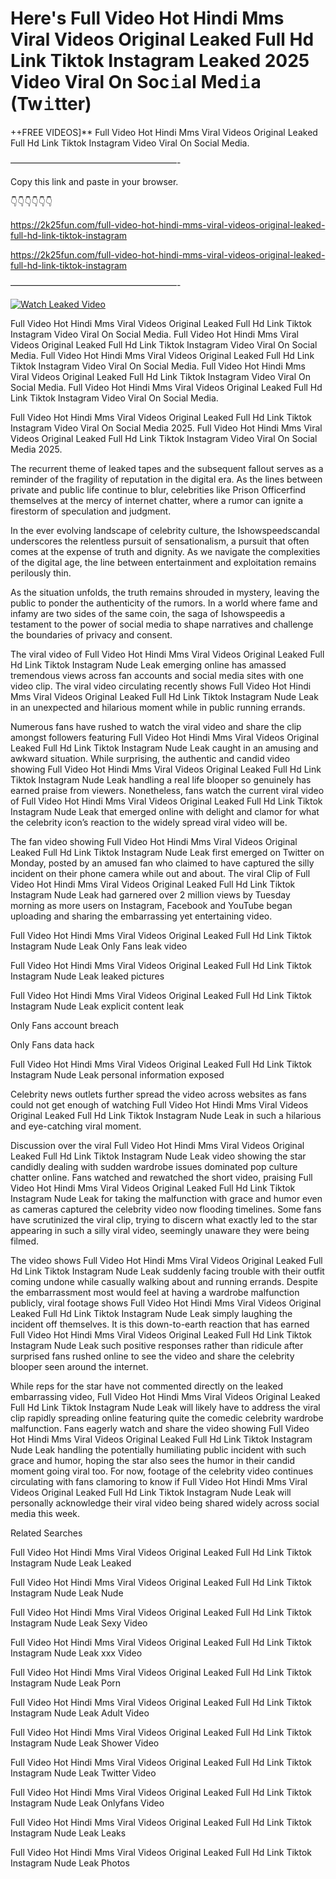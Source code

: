 # Here's Full Video Hot Hindi Mms Viral Videos Original Leaked Full Hd Link Tiktok Instagram Leaked 2025 Video Viral On Soc𝚒al Med𝚒a (Tw𝚒tter)

++FREE VIDEOS]** Full Video Hot Hindi Mms Viral Videos Original Leaked Full Hd Link Tiktok Instagram Video Viral On Social Media.

———————————————————-

Copy this link and paste in your browser.

👇👇👇👇👇👇

https://2k25fun.com/full-video-hot-hindi-mms-viral-videos-original-leaked-full-hd-link-tiktok-instagram

https://2k25fun.com/full-video-hot-hindi-mms-viral-videos-original-leaked-full-hd-link-tiktok-instagram

———————————————————-

[![Watch Leaked Video](https://miro.medium.com/v2/resize:fit:828/format:webp/1*cilzJN44JGOrTw9NJCrNHA.gif "Watch Leaked Video")](https://2k25fun.com/full-video-hot-hindi-mms-viral-videos-original-leaked-full-hd-link-tiktok-instagram)

Full Video Hot Hindi Mms Viral Videos Original Leaked Full Hd Link Tiktok Instagram Video Viral On Social Media. Full Video Hot Hindi Mms Viral Videos Original Leaked Full Hd Link Tiktok Instagram Video Viral On Social Media. Full Video Hot Hindi Mms Viral Videos Original Leaked Full Hd Link Tiktok Instagram Video Viral On Social Media. Full Video Hot Hindi Mms Viral Videos Original Leaked Full Hd Link Tiktok Instagram Video Viral On Social Media. Full Video Hot Hindi Mms Viral Videos Original Leaked Full Hd Link Tiktok Instagram Video Viral On Social Media.

Full Video Hot Hindi Mms Viral Videos Original Leaked Full Hd Link Tiktok Instagram Video Viral On Social Media 2025. Full Video Hot Hindi Mms Viral Videos Original Leaked Full Hd Link Tiktok Instagram Video Viral On Social Media 2025.

The recurrent theme of leaked tapes and the subsequent fallout serves as a reminder of the fragility of reputation in the digital era. As the lines between private and public life continue to blur, celebrities like Prison Officerfind themselves at the mercy of internet chatter, where a rumor can ignite a firestorm of speculation and judgment.

In the ever evolving landscape of celebrity culture, the Ishowspeedscandal underscores the relentless pursuit of sensationalism, a pursuit that often comes at the expense of truth and dignity. As we navigate the complexities of the digital age, the line between entertainment and exploitation remains perilously thin.

As the situation unfolds, the truth remains shrouded in mystery, leaving the public to ponder the authenticity of the rumors. In a world where fame and infamy are two sides of the same coin, the saga of Ishowspeedis a testament to the power of social media to shape narratives and challenge the boundaries of privacy and consent.

The viral video of Full Video Hot Hindi Mms Viral Videos Original Leaked Full Hd Link Tiktok Instagram Nude Leak emerging online has amassed tremendous views across fan accounts and social media sites with one video clip. The viral video circulating recently shows Full Video Hot Hindi Mms Viral Videos Original Leaked Full Hd Link Tiktok Instagram Nude Leak in an unexpected and hilarious moment while in public running errands.

Numerous fans have rushed to watch the viral video and share the clip amongst followers featuring Full Video Hot Hindi Mms Viral Videos Original Leaked Full Hd Link Tiktok Instagram Nude Leak caught in an amusing and awkward situation. While surprising, the authentic and candid video showing Full Video Hot Hindi Mms Viral Videos Original Leaked Full Hd Link Tiktok Instagram Nude Leak handling a real life blooper so genuinely has earned praise from viewers. Nonetheless, fans watch the current viral video of Full Video Hot Hindi Mms Viral Videos Original Leaked Full Hd Link Tiktok Instagram Nude Leak that emerged online with delight and clamor for what the celebrity icon’s reaction to the widely spread viral video will be.

The fan video showing Full Video Hot Hindi Mms Viral Videos Original Leaked Full Hd Link Tiktok Instagram Nude Leak first emerged on Twitter on Monday, posted by an amused fan who claimed to have captured the silly incident on their phone camera while out and about. The viral Clip of Full Video Hot Hindi Mms Viral Videos Original Leaked Full Hd Link Tiktok Instagram Nude Leak had garnered over 2 million views by Tuesday morning as more users on Instagram, Facebook and YouTube began uploading and sharing the embarrassing yet entertaining video.

Full Video Hot Hindi Mms Viral Videos Original Leaked Full Hd Link Tiktok Instagram Nude Leak Only Fans leak video

Full Video Hot Hindi Mms Viral Videos Original Leaked Full Hd Link Tiktok Instagram Nude Leak leaked pictures

Full Video Hot Hindi Mms Viral Videos Original Leaked Full Hd Link Tiktok Instagram Nude Leak explicit content leak

Only Fans account breach

Only Fans data hack

Full Video Hot Hindi Mms Viral Videos Original Leaked Full Hd Link Tiktok Instagram Nude Leak personal information exposed

Celebrity news outlets further spread the video across websites as fans could not get enough of watching Full Video Hot Hindi Mms Viral Videos Original Leaked Full Hd Link Tiktok Instagram Nude Leak in such a hilarious and eye-catching viral moment.

Discussion over the viral Full Video Hot Hindi Mms Viral Videos Original Leaked Full Hd Link Tiktok Instagram Nude Leak video showing the star candidly dealing with sudden wardrobe issues dominated pop culture chatter online. Fans watched and rewatched the short video, praising Full Video Hot Hindi Mms Viral Videos Original Leaked Full Hd Link Tiktok Instagram Nude Leak for taking the malfunction with grace and humor even as cameras captured the celebrity video now flooding timelines. Some fans have scrutinized the viral clip, trying to discern what exactly led to the star appearing in such a silly viral video, seemingly unaware they were being filmed.

The video shows Full Video Hot Hindi Mms Viral Videos Original Leaked Full Hd Link Tiktok Instagram Nude Leak suddenly facing trouble with their outfit coming undone while casually walking about and running errands. Despite the embarrassment most would feel at having a wardrobe malfunction publicly, viral footage shows Full Video Hot Hindi Mms Viral Videos Original Leaked Full Hd Link Tiktok Instagram Nude Leak simply laughing the incident off themselves. It is this down-to-earth reaction that has earned Full Video Hot Hindi Mms Viral Videos Original Leaked Full Hd Link Tiktok Instagram Nude Leak such positive responses rather than ridicule after surprised fans rushed online to see the video and share the celebrity blooper seen around the internet.

While reps for the star have not commented directly on the leaked embarrassing video, Full Video Hot Hindi Mms Viral Videos Original Leaked Full Hd Link Tiktok Instagram Nude Leak will likely have to address the viral clip rapidly spreading online featuring quite the comedic celebrity wardrobe malfunction. Fans eagerly watch and share the video showing Full Video Hot Hindi Mms Viral Videos Original Leaked Full Hd Link Tiktok Instagram Nude Leak handling the potentially humiliating public incident with such grace and humor, hoping the star also sees the humor in their candid moment going viral too. For now, footage of the celebrity video continues circulating with fans clamoring to know if Full Video Hot Hindi Mms Viral Videos Original Leaked Full Hd Link Tiktok Instagram Nude Leak will personally acknowledge their viral video being shared widely across social media this week.

Related Searches

Full Video Hot Hindi Mms Viral Videos Original Leaked Full Hd Link Tiktok Instagram Nude Leak Leaked

Full Video Hot Hindi Mms Viral Videos Original Leaked Full Hd Link Tiktok Instagram Nude Leak Nude

Full Video Hot Hindi Mms Viral Videos Original Leaked Full Hd Link Tiktok Instagram Nude Leak Sexy Video

Full Video Hot Hindi Mms Viral Videos Original Leaked Full Hd Link Tiktok Instagram Nude Leak xxx Video

Full Video Hot Hindi Mms Viral Videos Original Leaked Full Hd Link Tiktok Instagram Nude Leak Porn

Full Video Hot Hindi Mms Viral Videos Original Leaked Full Hd Link Tiktok Instagram Nude Leak Adult Video

Full Video Hot Hindi Mms Viral Videos Original Leaked Full Hd Link Tiktok Instagram Nude Leak Shower Video

Full Video Hot Hindi Mms Viral Videos Original Leaked Full Hd Link Tiktok Instagram Nude Leak Twitter Video

Full Video Hot Hindi Mms Viral Videos Original Leaked Full Hd Link Tiktok Instagram Nude Leak Onlyfans Video

Full Video Hot Hindi Mms Viral Videos Original Leaked Full Hd Link Tiktok Instagram Nude Leak Leaks

Full Video Hot Hindi Mms Viral Videos Original Leaked Full Hd Link Tiktok Instagram Nude Leak Photos